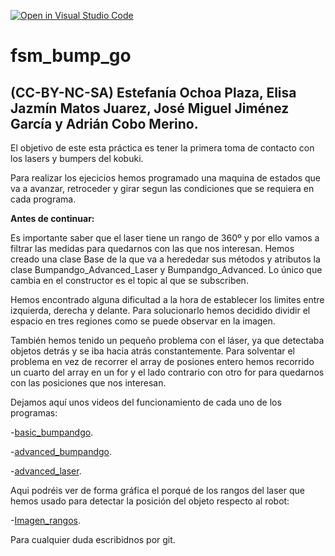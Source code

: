 [![Open in Visual Studio Code](https://classroom.github.com/assets/open-in-vscode-f059dc9a6f8d3a56e377f745f24479a46679e63a5d9fe6f495e02850cd0d8118.svg)](https://classroom.github.com/online_ide?assignment_repo_id=6870051&assignment_repo_type=AssignmentRepo)
# fsm_bump_go
## (CC-BY-NC-SA) Estefanía Ochoa Plaza, Elisa Jazmín Matos Juarez, José Miguel Jiménez García y Adrián Cobo Merino.

El objetivo de este esta práctica es tener la primera toma de contacto con los lasers y bumpers del kobuki.

Para realizar los ejecicios hemos programado una maquina de estados que va a avanzar, retroceder y girar segun las condiciones que se requiera en cada programa.

**Antes de continuar:**

Es importante saber que el laser tiene un rango de 360º y  por ello vamos a filtrar las medidas para quedarnos con las que nos interesan.
Hemos creado una clase Base de la que va a herededar sus métodos y atributos la clase Bumpandgo_Advanced_Laser y Bumpandgo_Advanced.
Lo único que cambia en el constructor es el topic al que se subscriben.

Hemos encontrado alguna dificultad a la hora de establecer los limites entre izquierda, derecha y delante.
Para solucionarlo hemos decidido dividir el espacio en tres regiones como se puede observar en la imagen.

También hemos tenido un pequeño problema con el láser, ya que detectaba objetos detrás y se iba hacia atrás constantemente.
Para solventar el problema en vez de recorrer el array de posiones entero hemos recorrido un cuarto del array en un for y el lado contrario con otro for
para quedarnos con las posiciones que nos interesan.


Dejamos aquí unos videos del funcionamiento de cada uno de los programas:

-[basic_bumpandgo](https://drive.google.com/file/d/1GnxpmbcihN2C3uI69yehvSQSALo0_TUO/view?usp=sharing). 

-[advanced_bumpandgo](https://drive.google.com/file/d/1Ezp-X9_mWszJ-PYYbqp3Tguup_katKey/view?usp=sharing). 

-[advanced_laser](https://drive.google.com/file/d/1THWqhBqXEmvrdnSB0w2TBFtgH_1oeeKy/view?usp=sharing). 


Aqui podréis ver de forma gráfica el porqué de los rangos del laser que hemos usado para detectar la posición del objeto respecto al robot:

-[Imagen_rangos](https://github.com/Docencia-fmrico/bump-and-go-with-fsm-atlas/blob/main/laser.jpg).

Para cualquier duda escribidnos por git.
